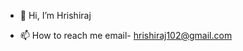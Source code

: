 - 👋 Hi, I’m Hrishiraj

- 📫 How to reach me email- hrishiraj102@gmail.com

<!---
hrishiraj102/hrishiraj102 is a ✨ special ✨ repository because its `README.md` (this file) appears on your GitHub profile.
You can click the Preview link to take a look at your changes.
--->
